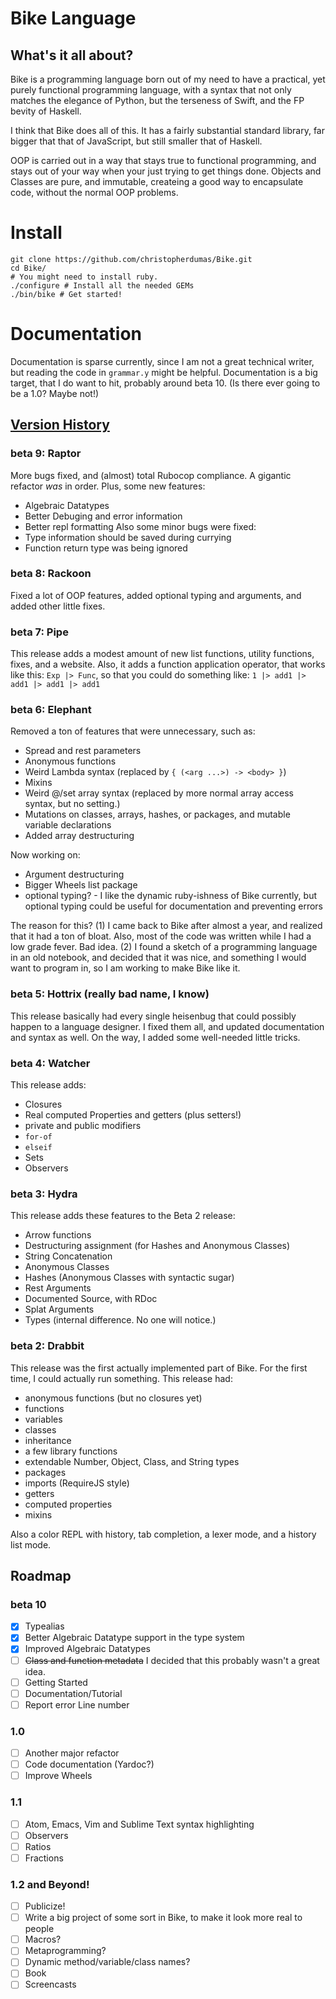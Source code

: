 # Bike Language

## What's it all about?
Bike is a programming language born out of my need to have a practical, yet purely functional programming language,
with a syntax that not only matches the elegance of Python, but the terseness of Swift, and the FP
bevity of Haskell.

I think that Bike does all of this. It has a fairly substantial standard library, far bigger that that of JavaScript,
but still smaller that of Haskell.

OOP is carried out in a way that stays true to functional programming, and stays out of your way when your just trying to get things done. Objects and Classes are pure, and immutable, createing a good way to encapsulate code, without the normal OOP problems.

# Install

    git clone https://github.com/christopherdumas/Bike.git
    cd Bike/
    # You might need to install ruby.
    ./configure # Install all the needed GEMs
    ./bin/bike # Get started!

# Documentation

Documentation is sparse currently, since I am not a great technical writer, but reading the code in `grammar.y` might be helpful. Documentation is a big target, that I do want to hit, probably around beta 10. (Is there ever going to be a 1.0? Maybe not!)

## [Version History](https://github.com/christopherdumas/Bike/releases)
### beta 9: Raptor
More bugs fixed, and (almost) total Rubocop compliance. A gigantic refactor *was* in order. Plus, some new features:
  * Algebraic Datatypes
  * Better Debuging and error information
  * Better repl formatting
Also some minor bugs were fixed:
  * Type information should be saved during currying
  * Function return type was being ignored

### beta 8: Rackoon
Fixed a lot of OOP features, added optional typing and arguments, and added other little fixes.
### beta 7: Pipe
This release adds a modest amount of new list functions, utility functions, fixes, and a website. Also, it adds a function application operator, that works like this: `Exp |> Func`, so that you could do something like:
 `1 |> add1 |> add1 |> add1 |> add1`
### beta 6: Elephant
Removed a ton of features that were unnecessary, such as:
  * Spread and rest parameters
  * Anonymous functions
  * Weird Lambda syntax (replaced by `{ (<arg ...>) -> <body> }`)
  * Mixins
  * Weird @/set array syntax (replaced by more normal array access syntax, but no setting.)
  * Mutations on classes, arrays, hashes, or packages, and mutable variable declarations
  * Added array destructuring

Now working on:
  * Argument destructuring
  * Bigger Wheels list package
  * optional typing? - I like the dynamic ruby-ishness of Bike currently, but optional typing could be useful for documentation and preventing errors


The reason for this? (1) I came back to Bike after almost a year, and realized that it had a ton of bloat. Also, most of the code was written while I had a low grade fever. Bad idea. (2) I found a sketch of a programming language in an old notebook, and decided that it was nice, and something I would want to program in, so I am working to make Bike like it.
### beta 5: Hottrix (really bad name, I know)
This release basically had every single heisenbug that could possibly happen to a language designer. I fixed them all, and updated documentation and syntax as well. On the way, I added some well-needed little tricks.
### beta 4: Watcher
This release adds:
 - Closures
 - Real computed Properties and getters (plus setters!)
 - private and public modifiers
 - `for-of`
 - `elseif`
 - Sets
 - Observers

### beta 3: Hydra
This release adds these features to the Beta 2 release:
 -  Arrow functions
 -  Destructuring assignment (for Hashes and Anonymous Classes)
 -  String Concatenation
 -  Anonymous Classes
 -  Hashes (Anonymous Classes with syntactic sugar)
 -  Rest Arguments
 -  Documented Source, with RDoc
 -  Splat Arguments
 -  Types (internal difference. No one will notice.)

### beta 2: Drabbit
This release was the first actually implemented part of Bike. For the first time, I could actually run something.
This release had:

* anonymous functions (but no closures yet)
* functions
* variables
* classes
* inheritance
* a few library functions
* extendable Number, Object, Class, and String types
* packages
* imports (RequireJS style)
* getters
* computed properties
* mixins

Also a color REPL with history, tab completion, a lexer mode, and a history list mode.

## Roadmap
### beta 10
- [x] Typealias
- [x] Better Algebraic Datatype support in the type system
- [x] Improved Algebraic Datatypes
- [ ] ~~Class and function metadata~~ I decided that this probably wasn't a great idea.
- [ ] Getting Started
- [ ] Documentation/Tutorial
- [ ] Report error Line number

### 1.0
- [ ] Another major refactor
- [ ] Code documentation (Yardoc?)
- [ ] Improve Wheels

### 1.1
- [ ] Atom, Emacs, Vim and Sublime Text syntax highlighting
- [ ] Observers
- [ ] Ratios
- [ ] Fractions

### 1.2 and Beyond!
- [ ] Publicize!
- [ ] Write a big project of some sort in Bike, to make it look more real to people
- [ ] Macros?
- [ ] Metaprogramming?
- [ ] Dynamic method/variable/class names?
- [ ] Book
- [ ] Screencasts
